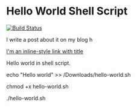 # Hello World Shell Script

[![Build Status](https://travis-ci.org/meagusp/hello-world-shell-script.svg?branch=master)](https://travis-ci.org/meagusp/hello-world-shell-script)

I write a post about it on my blog h

[I'm an inline-style link with title](https://meagusp.wordpress.com/2018/04/21/mencoba-travis-ci-untuk-continuous-integration-project-github/ "Mencoba Travis CI Untuk Continuous Integration Project Github")

Hello world in shell script.

echo "Hello world" >> /Downloads/hello-world.sh

chmod +x hello-world.sh

./hello-world.sh
